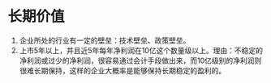 # 长期价值

1. 企业所处的行业有一定的壁垒：技术壁垒、政策壁垒。
2. 上市5年以上，并且近5年每年净利润在10亿这个数量级以上。理由：不稳定的净利润或过少的净利润，很容易通过会计手段做出来，而10亿级别的净利润则很难长期保持，这样的企业大概率是能够保持长期稳定的盈利的。